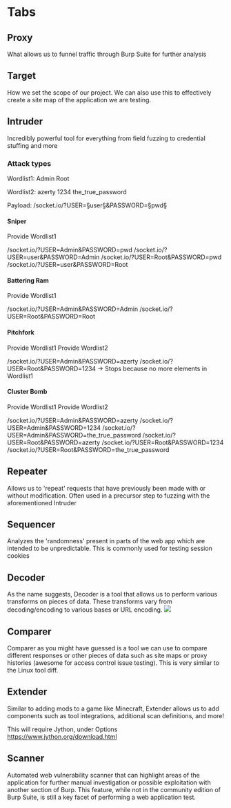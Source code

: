# Tabs
## Proxy
What allows us to funnel traffic through Burp Suite for further analysis

## Target
How we set the scope of our project. We can also use this to effectively create a site map of the application we are testing.

## Intruder
Incredibly powerful tool for everything from field fuzzing to credential stuffing and more

### Attack types
Wordlist1:
Admin
Root

Wordlist2:
azerty
1234
the_true_password

Payload:
/socket.io/?USER=§user§&PASSWORD=§pwd§

#### Sniper
Provide Wordlist1

/socket.io/?USER=Admin&PASSWORD=pwd
/socket.io/?USER=user&PASSWORD=Admin
/socket.io/?USER=Root&PASSWORD=pwd
/socket.io/?USER=user&PASSWORD=Root

#### Battering Ram
Provide Wordlist1

/socket.io/?USER=Admin&PASSWORD=Admin
/socket.io/?USER=Root&PASSWORD=Root

#### Pitchfork
Provide Wordlist1
Provide Wordlist2

/socket.io/?USER=Admin&PASSWORD=azerty
/socket.io/?USER=Root&PASSWORD=1234
-> Stops because no more elements in Wordlist1

#### Cluster Bomb
Provide Wordlist1
Provide Wordlist2

/socket.io/?USER=Admin&PASSWORD=azerty
/socket.io/?USER=Admin&PASSWORD=1234
/socket.io/?USER=Admin&PASSWORD=the_true_password
/socket.io/?USER=Root&PASSWORD=azerty
/socket.io/?USER=Root&PASSWORD=1234
/socket.io/?USER=Root&PASSWORD=the_true_password

## Repeater
Allows us to 'repeat' requests that have previously been made with or without modification. Often used in a precursor step to fuzzing with the aforementioned Intruder

## Sequencer
Analyzes the 'randomness' present in parts of the web app which are intended to be unpredictable. This is commonly used for testing session cookies

## Decoder
As the name suggests, Decoder is a tool that allows us to perform various transforms on pieces of data. These transforms vary from decoding/encoding to various bases or URL encoding.
![](burp/burp0.png)

## Comparer
Comparer as you might have guessed is a tool we can use to compare different responses or other pieces of data such as site maps or proxy histories (awesome for access control issue testing). This is very similar to the Linux tool diff.

## Extender
Similar to adding mods to a game like Minecraft, Extender allows us to add components such as tool integrations, additional scan definitions, and more!

This will require Jython, under Options
https://www.jython.org/download.html

## Scanner
Automated web vulnerability scanner that can highlight areas of the application for further manual investigation or possible exploitation with another section of Burp. This feature, while not in the community edition of Burp Suite, is still a key facet of performing a web application test.
